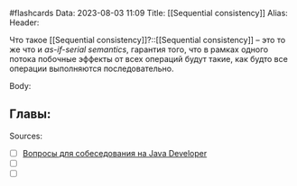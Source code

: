 #flashcards
Data: 2023-08-03 11:09
Title: [[Sequential consistency]]
Alias:
Header:

Что такое [[Sequential consistency]]?::[[Sequential consistency]] – это то же что и _as-if-serial semantics_, гарантия того, что в рамках одного потока побочные эффекты от всех операций будут такие, как будто все операции выполняются последовательно.
<!--SR:!2023-10-27,1,130-->


Body:





Главы:
-


Sources:
- [ ] [Вопросы для собеседования на Java Developer](https://github.com/enhorse/java-interview/blob/master/README.md#%D0%9E%D0%9E%D0%9F)
- [ ] []()
- [ ] []()

